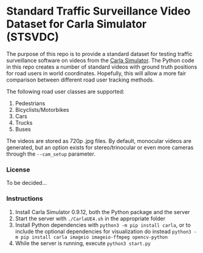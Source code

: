 # Standard Traffic Surveillance Video Dataset for Carla Simulator (STSVDC)

The purpose of this repo is to provide a standard dataset for testing traffic surveillance software on videos from the [Carla Simulator](http://carla.org/). The Python code in this repo creates a number of standard videos with ground truth positions for road users in world coordinates. Hopefully, this will allow a more fair comparison between different road user tracking methods.  

The following road user classes are supported:
1. Pedestrians
1. Bicyclists/Motorbikes
1. Cars
1. Trucks
1. Buses

The videos are stored as 720p .jpg files. By default, monocular videos are generated, but an option exists for stereo/trinocular or even more cameras through the `--cam_setup` parameter. 

### License
To be decided...

### Instructions
1. Install Carla Simulator 0.9.12, both the Python package and the server
1. Start the server with `./CarlaUE4.sh` in the appropriate folder
1. Install Python dependencies with `python3 -m pip install carla`, or to include the optional dependencies for visualization do instead `python3 -m pip install carla imageio imageio-ffmpeg opencv-python`
1. While the server is running, execute `python3 start.py`

